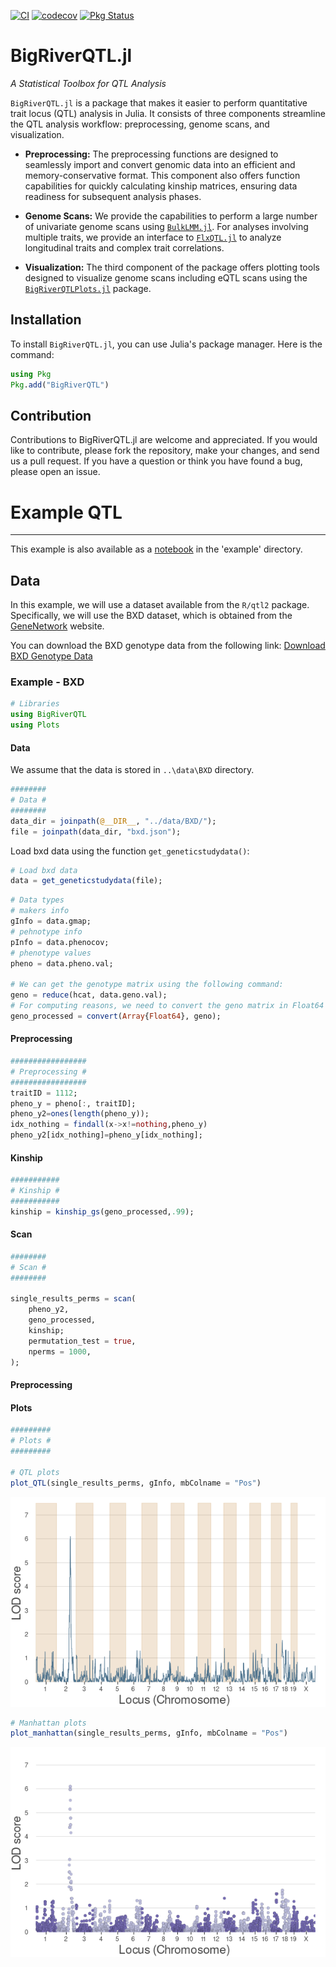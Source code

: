 [![CI](https://github.com/senresearch/BigRiverQTL.jl/actions/workflows/ci.yml/badge.svg?branch=main)](https://github.com/senresearch/BigRiverQTL.jl/actions/workflows/ci.yml)
[![codecov](https://codecov.io/gh/senresearch/BigRiverQTL.jl/branch/main/graph/badge.svg?token=uHM6utUQoi)](https://codecov.io/gh/senresearch/BigRiverQTL.jl)
[![Pkg Status](https://www.repostatus.org/badges/latest/active.svg)](https://www.repostatus.org/#active)


# BigRiverQTL.jl

*A Statistical Toolbox for QTL Analysis*

`BigRiverQTL.jl` is a package that makes it easier to perform
quantitative trait locus (QTL) analysis in Julia.  It consists of
three components streamline the QTL analysis workflow:
preprocessing, genome scans, and visualization.

- **Preprocessing:** The preprocessing functions are designed to
  seamlessly import and convert genomic data into an efficient and
  memory-conservative format. This component also offers function
  capabilities for quickly calculating kinship matrices, ensuring data
  readiness for subsequent analysis phases.

- **Genome Scans:** We provide the capabilities to perform a large
  number of univariate genome scans using
  [`BulkLMM.jl`](https://github.com/senresearch/BulkLMM.jl). For
  analyses involving multiple traits, we provide an interface to
  [`FlxQTL.jl`](https://github.com/senresearch/FlxQTL.jl) to analyze
  longitudinal traits and complex trait correlations.

- **Visualization:** The third component of the package offers
  plotting tools designed to visualize genome scans including eQTL
  scans using the
  [`BigRiverQTLPlots.jl`](https://github.com/senresearch/BigRiverQTLPlots.jl)
  package.

## Installation

To install `BigRiverQTL.jl`, you can use Julia's package manager. Here
is the command:

```julia
using Pkg
Pkg.add("BigRiverQTL")
```



## Contribution

Contributions to BigRiverQTL.jl are welcome and appreciated. If you
would like to contribute, please fork the repository, make your
changes, and send us a pull request.  If you have a question or think
you have found a bug, please open an issue.


# Example QTL
___

This example is also available as a
[notebook](example/example_qtl.ipynb) in the 'example' directory.

## Data

In this example, we will use a dataset available from the `R/qtl2`
package. Specifically, we will use the BXD dataset, which is obtained
from the [GeneNetwork](https://genenetwork.org/) website.

You can download the BXD genotype data from the following link:
[Download BXD Genotype
Data](https://raw.githubusercontent.com/rqtl/qtl2data/master/BXD/bxd.zip)


### Example - BXD 


```julia
# Libraries
using BigRiverQTL
using Plots
```

#### Data

We assume that the data is stored in `..\data\BXD` directory.


```julia
########
# Data #
########
data_dir = joinpath(@__DIR__, "../data/BXD/");
file = joinpath(data_dir, "bxd.json");
```

Load bxd data using the function `get_geneticstudydata()`: 


```julia
# Load bxd data
data = get_geneticstudydata(file);
```


```julia
# Data types
# makers info 
gInfo = data.gmap;
# pehnotype info 
pInfo = data.phenocov;
# phenotype values 
pheno = data.pheno.val;

# We can get the genotype matrix using the following command:
geno = reduce(hcat, data.geno.val);
# For computing reasons, we need to convert the geno matrix in Float64
geno_processed = convert(Array{Float64}, geno);
```

#### Preprocessing


```julia
#################
# Preprocessing #
#################
traitID = 1112;
pheno_y = pheno[:, traitID];
pheno_y2=ones(length(pheno_y));
idx_nothing = findall(x->x!=nothing,pheno_y)
pheno_y2[idx_nothing]=pheno_y[idx_nothing];
```

#### Kinship


```julia
###########
# Kinship #
###########
kinship = kinship_gs(geno_processed,.99);
```

#### Scan


```julia
########
# Scan #
########

single_results_perms = scan(
	pheno_y2,
	geno_processed,
	kinship;
	permutation_test = true,
	nperms = 1000,
);
```

#### Preprocessing

#### Plots


```julia
#########
# Plots #
#########

# QTL plots
plot_QTL(single_results_perms, gInfo, mbColname = "Pos")

```
![image](images/QTL_example.png)

```julia
# Manhattan plots
plot_manhattan(single_results_perms, gInfo, mbColname = "Pos")
```
![image](images/manhattan_example.png)
